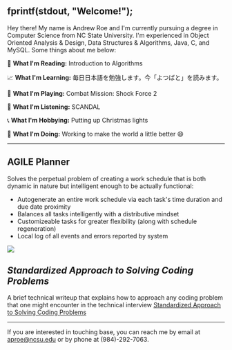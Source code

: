 ## fprintf(stdout, "Welcome!");

Hey there! My name is Andrew Roe and I'm currently pursuing a degree in Computer Science from NC State University. I'm experienced in Object Oriented Analysis & Design, Data Structures & Algorithms, Java, C, and MySQL. Some things about me below:

:blue_book: **What I'm Reading:** Introduction to Algorithms

:chart_with_upwards_trend: **What I'm Learning:** 毎日日本語を勉強します。今「よつばと」を読みます。

:jack_o_lantern: **What I'm Playing:** Combat Mission: Shock Force 2

:musical_keyboard: **What I'm Listening:** SCANDAL

:telephone_receiver: **What I'm Hobbying:** Putting up Christmas lights

:running: **What I'm Doing:** Working to make the world a little better :smile:

***

## AGILE Planner

Solves the perpetual problem of creating a work schedule that is both dynamic in nature but intelligent enough to be actually functional:
* Autogenerate an entire work schedule via each task's time duration and due date proximity
* Balances all tasks intelligently with a distributive mindset
* Customizeable tasks for greater flexibility (along with schedule regeneration)
* Local log of all events and errors reported by system

![](https://media.giphy.com/media/sfsDnjEwcFu7l5nq95/giphy.gif)

## *Standardized Approach to Solving Coding Problems*

A brief technical writeup that explains how to approach any coding problem that one might encounter in the technical interview
[Standardized Approach to Solving Coding Problems](https://github.com/AndrewRoe34/standardized-code-solving/blob/main/A%20Standardized%20Approach%20to%20Solving%20Coding%20Problems.pdf)

***
If you are interested in touching base, you can reach me by email at aproe@ncsu.edu or by phone at (984)-292-7063.
